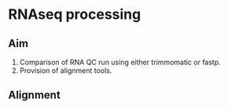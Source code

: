 # RNAseq processing

## Aim
1. Comparison of RNA QC run using either trimmomatic or fastp.
2. Provision of alignment tools.

## Alignment
